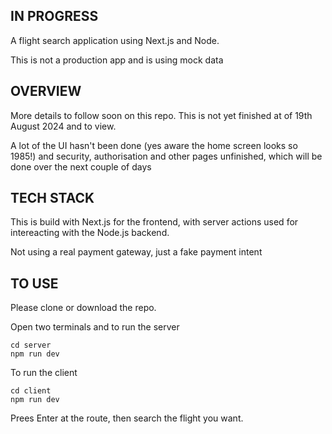 ## IN PROGRESS

A flight search application using Next.js and Node. 

This is not a production app and is using mock data

## OVERVIEW

More details to follow soon on this repo. This is not yet finished at of 19th August 2024 and to view.

A lot of the UI hasn't been done (yes aware the home screen looks so 1985!) and security, authorisation and other pages unfinished, which will be done over the next couple of days

## TECH STACK

This is build with Next.js for the frontend, with server actions used for intereacting with the Node.js backend.

Not using a real payment gateway, just a fake payment intent

## TO USE

Please clone or download the repo.

Open two terminals and to run the server

```
cd server
npm run dev

```

To run the client
```
cd client
npm run dev

```

Prees Enter at the route, then search the flight you want.